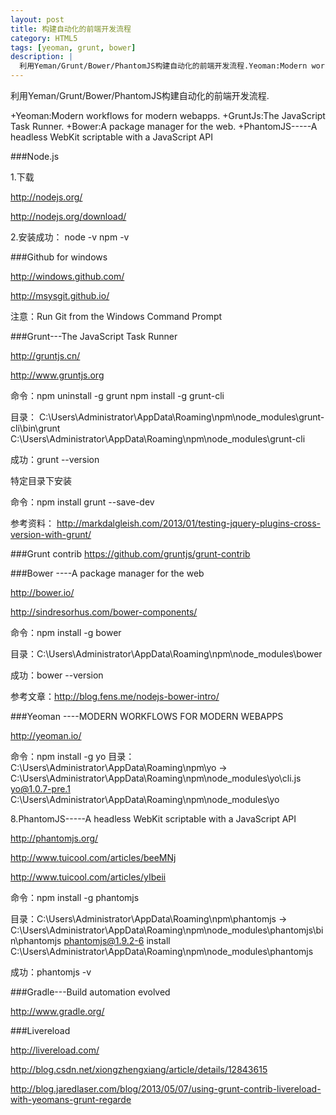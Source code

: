 ```yaml
---
layout: post
title: 构建自动化的前端开发流程
category: HTML5
tags: [yeoman, grunt, bower]
description: |
  利用Yeman/Grunt/Bower/PhantomJS构建自动化的前端开发流程.Yeoman:Modern workflows for modern webapps.GruntJs:The JavaScript Task Runner.Bower:A package manager for the web.
---
```


利用Yeman/Grunt/Bower/PhantomJS构建自动化的前端开发流程.

+Yeoman:Modern workflows for modern webapps.
+GruntJs:The JavaScript Task Runner.
+Bower:A package manager for the web.
+PhantomJS-----A headless WebKit scriptable with a JavaScript API

###Node.js

1.下载

<http://nodejs.org/>

<http://nodejs.org/download/>

2.安装成功：
    node -v
    npm -v

###Github for windows

<http://windows.github.com/>

<http://msysgit.github.io/>

注意：Run Git from the Windows Command Prompt


###Grunt---The JavaScript Task Runner

<http://gruntjs.cn/>

<http://www.gruntjs.org>

命令：npm uninstall -g grunt npm install -g grunt-cli

目录： C:\Users\Administrator\AppData\Roaming\npm\node_modules\grunt-cli\bin\grunt C:\Users\Administrator\AppData\Roaming\npm\node_modules\grunt-cli

成功：grunt --version

特定目录下安装

命令：npm install grunt --save-dev

参考资料：
http://markdalgleish.com/2013/01/testing-jquery-plugins-cross-version-with-grunt/

###Grunt contrib
https://github.com/gruntjs/grunt-contrib

###Bower ----A package manager for the web

<http://bower.io/>

http://sindresorhus.com/bower-components/

命令：npm install -g bower

目录：C:\Users\Administrator\AppData\Roaming\npm\node_modules\bower

成功：bower --version

参考文章：http://blog.fens.me/nodejs-bower-intro/

###Yeoman ----MODERN WORKFLOWS FOR MODERN WEBAPPS

<http://yeoman.io/>

命令：npm install -g yo
目录：C:\Users\Administrator\AppData\Roaming\npm\yo -> C:\Users\Administrator\AppData\Roaming\npm\node_modules\yo\cli.js
      yo@1.0.7-pre.1 C:\Users\Administrator\AppData\Roaming\npm\node_modules\yo


8.PhantomJS-----A headless WebKit scriptable with a JavaScript API

<http://phantomjs.org/>

http://www.tuicool.com/articles/beeMNj

http://www.tuicool.com/articles/yIbeii

命令：npm install -g phantomjs

目录：C:\Users\Administrator\AppData\Roaming\npm\phantomjs -> C:\Users\Administrator\AppData\Roaming\npm\node_modules\phantomjs\bin\phantomjs
 phantomjs@1.9.2-6 install C:\Users\Administrator\AppData\Roaming\npm\node_modules\phantomjs

成功：phantomjs -v

###Gradle---Build automation evolved

http://www.gradle.org/

###Livereload

<http://livereload.com/>

http://blog.csdn.net/xiongzhengxiang/article/details/12843615

http://blog.jaredlaser.com/blog/2013/05/07/using-grunt-contrib-livereload-with-yeomans-grunt-regarde